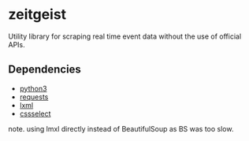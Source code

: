 # zeitgeist

Utility library for scraping real time event data without the use of official APIs.

## Dependencies 

* [python3](http://docs.python.org/3/)
* [requests](http://docs.python-requests.org)
* [lxml](http://lxml.de/index.html)
* [cssselect](https://pythonhosted.org/cssselect/)

note. using lmxl directly instead of BeautifulSoup as BS was too slow.

